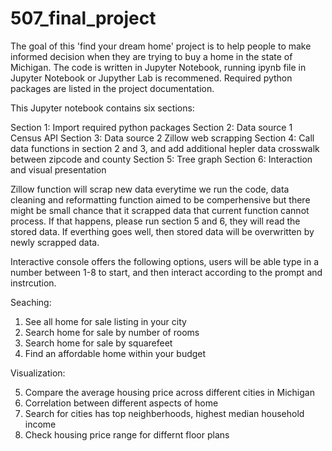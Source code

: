 # 507_final_project 

The goal of this 'find your dream home' project is to help people to make informed decision when they are trying to buy a home in the state of Michigan. The code is written in Jupyter Notebook, running ipynb file in Jupyter Notebook or Jupyther Lab is recommened. Required python packages are listed in the project documentation. 

This Jupyter notebook contains six sections:

Section 1: Import required python packages
Section 2: Data source 1 Census API
Section 3: Data source 2 Zillow web scrapping
Section 4: Call data functions in section 2 and 3, and add additional hepler data crosswalk between zipcode and county
Section 5: Tree graph
Section 6: Interaction and visual presentation

Zillow function will scrap new data everytime we run the code, data cleaning and reformatting function aimed to be comperhensive but there might be small chance that it scrapped data that current function cannot process. If that happens, please run section 5 and 6, they will read the stored data. If everthing goes well, then stored data will be overwritten by newly scrapped data.

Interactive console offers the following options, users will be able type in a number between 1-8 to start, and then interact according to the prompt and instrcution.

Seaching:

1. See all home for sale listing in your city
2. Search home for sale by number of rooms
3. Search home for sale by squarefeet
4. Find an affordable home within your budget

Visualization:

5. Compare the average housing price across different cities in Michigan
6. Correlation between different aspects of home
7. Search for cities has top neighberhoods, highest median household income
8. Check housing price range for differnt floor plans
